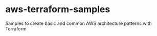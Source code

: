 # aws-terraform-samples
Samples to create basic and common AWS architecture patterns with Terraform
